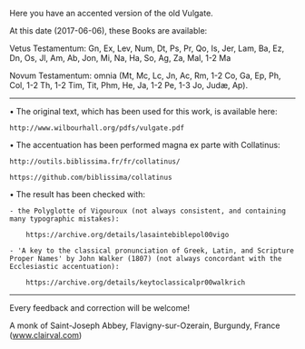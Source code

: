 Here you have an accented version of the old Vulgate.

At this date (2017-06-06), these Books are available:

Vetus Testamentum: Gn, Ex, Lev, Num, Dt, Ps, Pr, Qo, Is, Jer, Lam, Ba, Ez, Dn, Os, Jl, Am, Ab, Jon, Mi, Na, Ha, So, Ag, Za, Mal, 1-2 Ma

Novum Testamentum: omnia (Mt, Mc, Lc, Jn, Ac, Rm, 1-2 Co, Ga, Ep, Ph, Col, 1-2 Th, 1-2 Tim, Tit, Phm, He, Ja, 1-2 Pe, 1-3 Jo, Judæ, Ap).

------------

• The original text, which has been used for this work, is available here:

	http://www.wilbourhall.org/pdfs/vulgate.pdf

• The accentuation has been performed magna ex parte with Collatinus:

	http://outils.biblissima.fr/fr/collatinus/

	https://github.com/biblissima/collatinus

• The result has been checked with:

	- the Polyglotte of Vigouroux (not always consistent, and containing many typographic mistakes):

		https://archive.org/details/lasaintebiblepol00vigo

	- 'A key to the classical pronunciation of Greek, Latin, and Scripture Proper Names' by John Walker (1807) (not always concordant with the Ecclesiastic accentuation):

		https://archive.org/details/keytoclassicalpr00walkrich

------------

Every feedback and correction will be welcome!

A monk of Saint-Joseph Abbey, Flavigny-sur-Ozerain, Burgundy, France (www.clairval.com)

